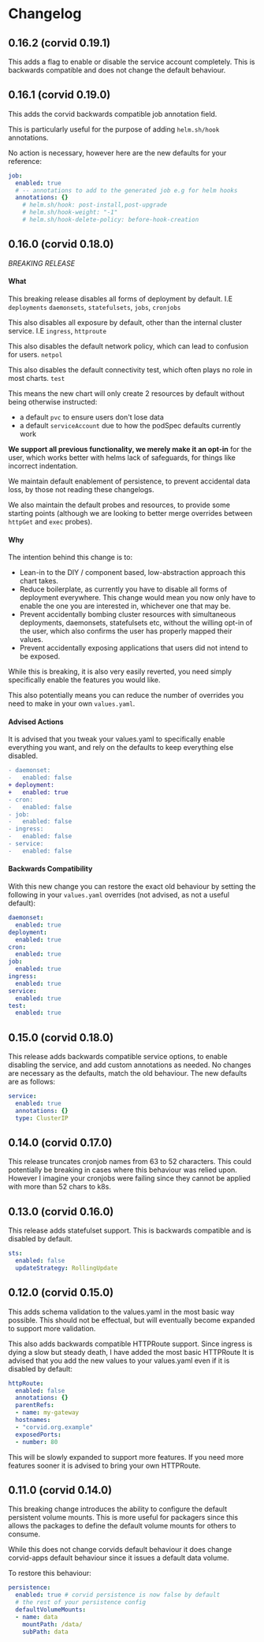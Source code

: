 # Changelog

## 0.16.2 (corvid 0.19.1)

This adds a flag to enable or disable the service account completely.
This is backwards compatible and does not change the default behaviour.

## 0.16.1 (corvid 0.19.0)

This adds the corvid backwards compatible job annotation field.

This is particularly useful for the purpose of adding `helm.sh/hook` annotations.

No action is necessary, however here are the new defaults for your reference:

```yaml
job:
  enabled: true
  # -- annotations to add to the generated job e.g for helm hooks
  annotations: {}
    # helm.sh/hook: post-install,post-upgrade
    # helm.sh/hook-weight: "-1"
    # helm.sh/hook-delete-policy: before-hook-creation
```

## 0.16.0 (corvid 0.18.0)

*BREAKING RELEASE*

#### What

This breaking release disables all forms of deployment by default. I.E `deployments` `daemonsets`, `statefulsets`, `jobs`, `cronjobs`

This also disables all exposure by default, other than the internal cluster service. I.E `ingress`, `httproute`

This also disables the default network policy, which can lead to confusion for users. `netpol`

This also disables the default connectivity test, which often plays no role in most charts. `test`

This means the new chart will only create 2 resources by default without being otherwise instructed:

- a default `pvc` to ensure users don't lose data
- a default `serviceAccount` due to how the podSpec defaults currently work

**We support all previous functionality, we merely make it an opt-in** for the user, which works better with helms lack of safeguards, for things like incorrect indentation.

We maintain default enablement of persistence, to prevent accidental data loss, by those not reading these changelogs.

We also maintain the default probes and resources, to provide some starting points (although we are looking to better merge overrides between `httpGet` and `exec` probes).

#### Why

The intention behind this change is to:

- Lean-in to the DIY / component based, low-abstraction approach this chart takes.
- Reduce boilerplate, as currently you have to disable all forms of deployment everywhere. This change would mean you now only have to enable the one you are interested in, whichever one that may be.
- Prevent accidentally bombing cluster resources with simultaneous deployments, daemonsets, statefulsets etc, without the willing opt-in of the user, which also confirms the user has properly mapped their values.
- Prevent accidentally exposing applications that users did not intend to be exposed.

While this is breaking, it is also very easily reverted, you need simply specifically enable the features you would like.

This also potentially means you can reduce the number of overrides you need to make in your own `values.yaml`.

#### Advised Actions

It is advised that you tweak your values.yaml to specifically enable everything you want, and rely on the defaults to keep everything else disabled.

```diff
- daemonset:
-   enabled: false
+ deployment:
+   enabled: true
- cron:
-   enabled: false
- job:
-   enabled: false
- ingress:
-   enabled: false
- service:
-   enabled: false
```

#### Backwards Compatibility

With this new change you can restore the exact old behaviour by setting the following in your `values.yaml` overrides (not advised, as not a useful default):

```yaml
daemonset:
  enabled: true
deployment:
  enabled: true
cron:
  enabled: true
job:
  enabled: true
ingress:
  enabled: true
service:
  enabled: true
test:
  enabled: true
```

## 0.15.0 (corvid 0.18.0)

This release adds backwards compatible service options, to enable disabling the service,
and add custom annotations as needed. No changes are necessary as the defaults,
match the old behaviour. The new defaults are as follows:

```yaml
service:
  enabled: true
  annotations: {}
  type: ClusterIP
```

## 0.14.0 (corvid 0.17.0)

This release truncates cronjob names from 63 to 52 characters.
This could potentially be breaking in cases where this behaviour was relied upon.
However I imagine your cronjobs were failing since they cannot be applied with more than 52 chars to k8s.

## 0.13.0 (corvid 0.16.0)

This release adds statefulset support.
This is backwards compatible and is disabled by default.

```yaml
sts:
  enabled: false
  updateStrategy: RollingUpdate
```

## 0.12.0 (corvid 0.15.0)

This adds schema validation to the values.yaml in the most basic way possible.
This should not be effectual, but will eventually become expanded to support more validation.

This also adds backwards compatible HTTPRoute support.
Since ingress is dying a slow but steady death, I have added the most basic HTTPRoute
It is advised that you add the new values to your values.yaml even if it is disabled by default:

```yaml
httpRoute:
  enabled: false
  annotations: {}
  parentRefs:
  - name: my-gateway
  hostnames:
  - "corvid.org.example"
  exposedPorts:
  - number: 80
```

This will be slowly expanded to support more features.
If you need more features sooner it is advised to bring your own HTTPRoute.

## 0.11.0 (corvid 0.14.0)

This breaking change introduces the ability to configure the default persistent volume mounts. This is more useful for packagers since this allows the packages to define the default volume mounts for others to consume.

While this does not change corvids default behaviour it does change corvid-apps default behaviour since it issues a default data volume.

To restore this behaviour:

```yaml
persistence:
  enabled: true # corvid persistence is now false by default
  # the rest of your persistence config
  defaultVolumeMounts:
  - name: data
    mountPath: /data/
    subPath: data
```

